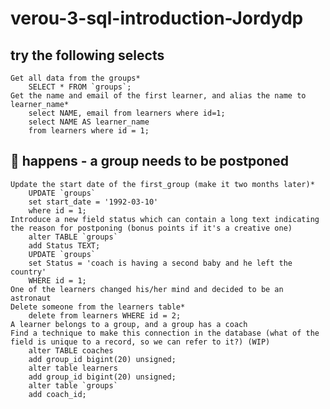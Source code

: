 # verou-3-sql-introduction-Jordydp

## try the following selects 
    Get all data from the groups*
        SELECT * FROM `groups`;
    Get the name and email of the first learner, and alias the name to learner_name*
        select NAME, email from learners where id=1;
        select NAME AS learner_name
        from learners where id = 1;
## 💩 happens - a group needs to be postponed 
    Update the start date of the first_group (make it two months later)*
        UPDATE `groups`
        set start_date = '1992-03-10'
        where id = 1; 
    Introduce a new field status which can contain a long text indicating the reason for postponing (bonus points if it's a creative one)
        alter TABLE `groups`
        add Status TEXT;
        UPDATE `groups`
        set Status = 'coach is having a second baby and he left the country'
        WHERE id = 1;
    One of the learners changed his/her mind and decided to be an astronaut
    Delete someone from the learners table*
        delete from learners WHERE id = 2;
    A learner belongs to a group, and a group has a coach
    Find a technique to make this connection in the database (what of the field is unique to a record, so we can refer to it?) (WIP)
        alter TABLE coaches
        add group_id bigint(20) unsigned;
        alter table learners
        add group_id bigint(20) unsigned;
        alter table `groups`
        add coach_id;





